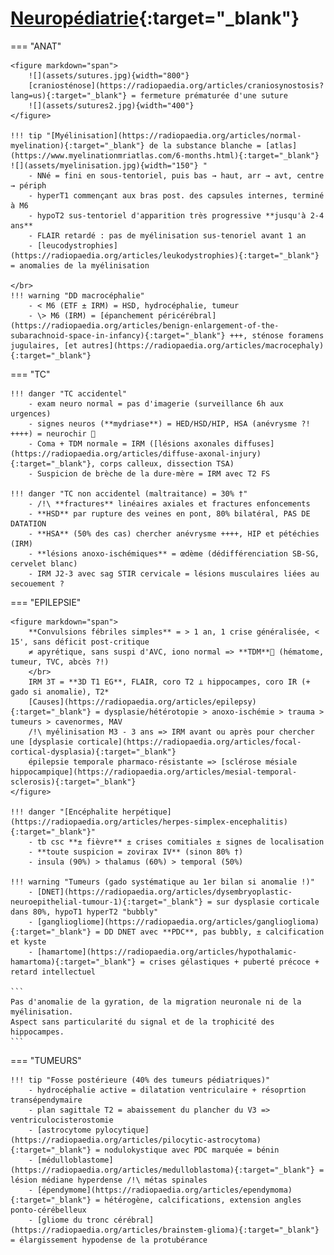 # [Neuropédiatrie](https://onclepaul.fr/wp-content/uploads/2011/07/3-Cours-Radiopediatrie-MERM-Imagerie-Neuroradiologique-Pediatrique.pdf){:target="_blank"}

=== "ANAT"

    <figure markdown="span">
        ![](assets/sutures.jpg){width="800"}
        [craniosténose](https://radiopaedia.org/articles/craniosynostosis?lang=us){:target="_blank"} = fermeture prématurée d'une suture  
        ![](assets/sutures2.jpg){width="400"}  
    </figure>

    !!! tip "[Myélinisation](https://radiopaedia.org/articles/normal-myelination){:target="_blank"} de la substance blanche = [atlas](https://www.myelinationmriatlas.com/6-months.html){:target="_blank"} ![](assets/myelinisation.jpg){width="150"} "
        - NNé = fini en sous-tentoriel, puis bas → haut, arr → avt, centre → périph
        - hyperT1 commençant aux bras post. des capsules internes, terminé à M6
        - hypoT2 sus-tentoriel d'apparition très progressive **jusqu'à 2-4 ans**
        - FLAIR retardé : pas de myélinisation sus-tenoriel avant 1 an
        - [leucodystrophies](https://radiopaedia.org/articles/leukodystrophies){:target="_blank"} = anomalies de la myélinisation

    </br>
    !!! warning "DD macrocéphalie"
        - < M6 (ETF ± IRM) = HSD, hydrocéphalie, tumeur
        - \> M6 (IRM) = [épanchement péricérébral](https://radiopaedia.org/articles/benign-enlargement-of-the-subarachnoid-space-in-infancy){:target="_blank"} +++, sténose foramens jugulaires, [et autres](https://radiopaedia.org/articles/macrocephaly){:target="_blank"}


=== "TC"
    
    !!! danger "TC accidentel"
        - exam neuro normal = pas d'imagerie (surveillance 6h aux urgences)
        - signes neuros (**mydriase**) = HED/HSD/HIP, HSA (anévrysme ?! ++++) = neurochir 🚨
        - Coma + TDM normale = IRM ([lésions axonales diffuses](https://radiopaedia.org/articles/diffuse-axonal-injury){:target="_blank"}, corps calleux, dissection TSA)
        - Suspicion de brèche de la dure-mère = IRM avec T2 FS

    !!! danger "TC non accidentel (maltraitance) = 30% †"
        - /!\ **fractures** linéaires axiales et fractures enfoncements
        - **HSD** par rupture des veines en pont, 80% bilatéral, PAS DE DATATION
        - **HSA** (50% des cas) chercher anévrysme ++++, HIP et pétéchies (IRM)
        - **lésions anoxo-ischémiques** = œdème (dédifférenciation SB-SG, cervelet blanc)
        - IRM J2-3 avec sag STIR cervicale = lésions musculaires liées au secouement ?
 

=== "EPILEPSIE"

    <figure markdown="span">
        **Convulsions fébriles simples** = > 1 an, 1 crise généralisée, < 15', sans déficit post-critique  
        ≠ apyrétique, sans suspi d'AVC, iono normal => **TDM**🚨 (hématome, tumeur, TVC, abcès ?!)  
        </br> 
        IRM 3T = **3D T1 EG**, FLAIR, coro T2 ⊥ hippocampes, coro IR (+ gado si anomalie), T2*  
        [Causes](https://radiopaedia.org/articles/epilepsy){:target="_blank"} = dysplasie/hétérotopie > anoxo-ischémie > trauma > tumeurs > cavenormes, MAV  
        /!\ myélinisation M3 - 3 ans => IRM avant ou après pour chercher une [dysplasie corticale](https://radiopaedia.org/articles/focal-cortical-dysplasia){:target="_blank"}
        épilepsie temporale pharmaco-résistante => [sclérose mésiale hippocampique](https://radiopaedia.org/articles/mesial-temporal-sclerosis){:target="_blank"}
    </figure>
    
    !!! danger "[Encéphalite herpétique](https://radiopaedia.org/articles/herpes-simplex-encephalitis){:target="_blank"}"
        - tb csc **± fièvre** ± crises comitiales ± signes de localisation
        - **toute suspicion = zovirax IV** (sinon 80% †)
        - insula (90%) > thalamus (60%) > temporal (50%)

    !!! warning "Tumeurs (gado systématique au 1er bilan si anomalie !)"
        - [DNET](https://radiopaedia.org/articles/dysembryoplastic-neuroepithelial-tumour-1){:target="_blank"} = sur dysplasie corticale dans 80%, hypoT1 hyperT2 "bubbly"
        - [gangliogliome](https://radiopaedia.org/articles/ganglioglioma){:target="_blank"} = DD DNET avec **PDC**, pas bubbly, ± calcification et kyste
        - [hamartome](https://radiopaedia.org/articles/hypothalamic-hamartoma){:target="_blank"} = crises gélastiques + puberté précoce + retard intellectuel
    
    ```
    Pas d'anomalie de la gyration, de la migration neuronale ni de la myélinisation.
    Aspect sans particularité du signal et de la trophicité des hippocampes.
    ```


=== "TUMEURS"
    
    !!! tip "Fosse postérieure (40% des tumeurs pédiatriques)"
        - hydrocéphalie active = dilatation ventriculaire + résoprtion transépendymaire
        - plan sagittale T2 = abaissement du plancher du V3 => ventriculocisterostomie
        - [astrocytome pylocytique](https://radiopaedia.org/articles/pilocytic-astrocytoma){:target="_blank"} = nodulokystique avec PDC marquée = bénin
        - [médulloblastome](https://radiopaedia.org/articles/medulloblastoma){:target="_blank"} = lésion médiane hyperdense /!\ métas spinales
        - [épendymome](https://radiopaedia.org/articles/ependymoma){:target="_blank"} = hétérogène, calcifications, extension angles ponto-cérébelleux
        - [gliome du tronc cérébral](https://radiopaedia.org/articles/brainstem-glioma){:target="_blank"} = élargissement hypodense de la protubérance